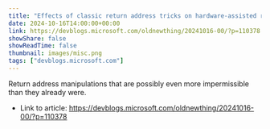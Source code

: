 ```yaml
---
title: "Effects of classic return address tricks on hardware-assisted return address protection"
date: 2024-10-16T14:00:00+00:00
link: https://devblogs.microsoft.com/oldnewthing/20241016-00/?p=110378
showShare: false
showReadTime: false
thumbnail: images/misc.png
tags: ["devblogs.microsoft.com"]
---
```

Return address manipulations that are possibly even more impermissible than they already were.

- Link to article: https://devblogs.microsoft.com/oldnewthing/20241016-00/?p=110378